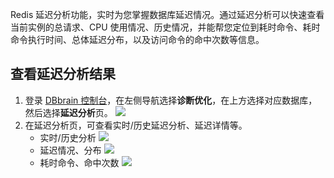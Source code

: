 
Redis 延迟分析功能，实时为您掌握数据库延迟情况。通过延迟分析可以快速查看当前实例的总请求、CPU 使用情况、历史情况，并能帮您定位到耗时命令、耗时命令执行时间、总体延迟分布，以及访问命令的命中次数等信息。

## 查看延迟分析结果
1. 登录 [DBbrain 控制台](https://console.cloud.tencent.com/dbbrain)，在左侧导航选择**诊断优化**，在上方选择对应数据库，然后选择**延迟分析**页。
![](https://main.qcloudimg.com/raw/e1e69aa9e73571b0383148ea34209c68.png)
2. 在延迟分析页，可查看实时/历史延迟分析、延迟详情等。
   - 实时/历史分析
![](https://main.qcloudimg.com/raw/a0462be9d68a2d857664260d9809329e.png)
   - 延迟情况、分布
![](https://main.qcloudimg.com/raw/4322274a6ee0634926d86cf77615dec2.png)
   - 耗时命令、命中次数
![](https://main.qcloudimg.com/raw/df300a7e9016c57a6207eef604ee6a34.png)

